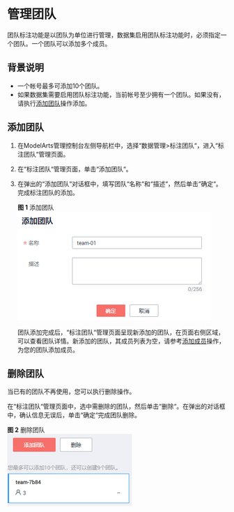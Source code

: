 # 管理团队<a name="modelarts_23_0182"></a>

团队标注功能是以团队为单位进行管理，数据集启用团队标注功能时，必须指定一个团队。一个团队可以添加多个成员。

## 背景说明<a name="zh-cn_topic_0186456617_section1685205110418"></a>

-   一个帐号最多可添加10个团队。
-   如果数据集需要启用团队标注功能，当前帐号至少拥有一个团队。如果没有，请执行[添加团队](#zh-cn_topic_0186456617_section165361815383)操作添加。

## 添加团队<a name="zh-cn_topic_0186456617_section165361815383"></a>

1.  在ModelArts管理控制台左侧导航栏中，选择“数据管理\>标注团队“，进入“标注团队“管理页面。
2.  在“标注团队“管理页面，单击“添加团队“。
3.  在弹出的“添加团队“对话框中，填写团队“名称“和“描述“，然后单击“确定“。完成标注团队的添加。

    **图 1**  添加团队<a name="zh-cn_topic_0186456617_fig257333416393"></a>  
    ![](figures/添加团队.png "添加团队")

    团队添加完成后，“标注团队“管理页面呈现新添加的团队，在页面右侧区域，可以查看团队详情。新添加的团队，其成员列表为空，请参考[添加成员](管理成员.md#zh-cn_topic_0186456618_section060323818470)操作，为您的团队添加成员。


## 删除团队<a name="zh-cn_topic_0186456617_section1363201384315"></a>

当已有的团队不再使用，您可以执行删除操作。

在“标注团队“管理页面中，选中需删除的团队，然后单击“删除“。在弹出的对话框中，确认信息无误后，单击“确定“完成团队删除。

**图 2**  删除团队<a name="zh-cn_topic_0186456617_fig526118568451"></a>  
![](figures/删除团队.png "删除团队")

